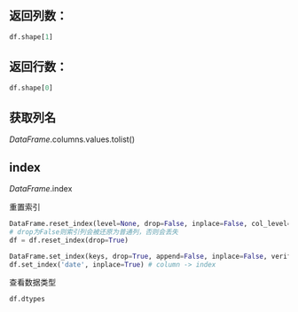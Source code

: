 ## 返回列数：

```python
df.shape[1]
```



## 返回行数：

```python
df.shape[0]
```



## 获取列名

*DataFrame*.columns.values.tolist()



## index

*DataFrame*.index

重置索引

```python
DataFrame.reset_index(level=None, drop=False, inplace=False, col_level=0, col_fill=”) 
# drop为False则索引列会被还原为普通列，否则会丢失
df = df.reset_index(drop=True)

DataFrame.set_index(keys, drop=True, append=False, inplace=False, verify_integrity=False) 
df.set_index('date', inplace=True) # column -> index
```



查看数据类型

```python
df.dtypes
```

